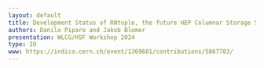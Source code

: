 ```yaml
---
layout: default
title: Development Status of RNtuple, the future HEP Columnar Storage Software Technology 
authors: Danilo Piparo and Jakob Blomer
presentation: WLCG/HSF Workshop 2024
type: IO
www: https://indico.cern.ch/event/1369601/contributions/5867783/
---
```

